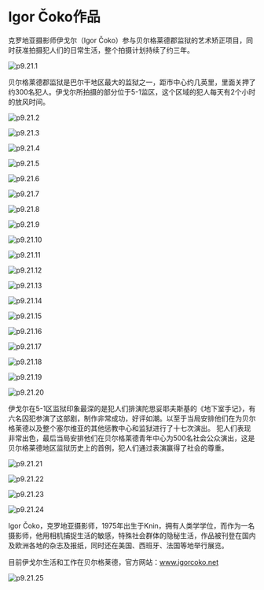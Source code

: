 # Igor Čoko作品

克罗地亚摄影师伊戈尔（Igor Čoko）参与贝尔格莱德郡监狱的艺术矫正项目，同时获准拍摄犯人们的日常生活，整个拍摄计划持续了约三年。

![p9.21.1](./images/9.21.1.jpg)

贝尔格莱德郡监狱是巴尔干地区最大的监狱之一，距市中心约几英里，里面关押了约300名犯人。伊戈尔所拍摄的部分位于5-1监区，这个区域的犯人每天有2个小时的放风时间。

![p9.21.2](./images/9.21.2.jpg)

![p9.21.3](./images/9.21.3.jpg)

![p9.21.4](./images/9.21.4.jpg)

![p9.21.5](./images/9.21.5.jpg)

![p9.21.6](./images/9.21.6.jpg)

![p9.21.7](./images/9.21.7.jpg)

![p9.21.8](./images/9.21.8.jpg)

![p9.21.9](./images/9.21.9.jpg)

![p9.21.10](./images/9.21.10.jpg)

![p9.21.11](./images/9.21.11.jpg)

![p9.21.12](./images/9.21.12.jpg)

![p9.21.13](./images/9.21.13.jpg)

![p9.21.14](./images/9.21.14.jpg)

![p9.21.15](./images/9.21.15.jpg)

![p9.21.16](./images/9.21.16.jpg)

![p9.21.17](./images/9.21.17.jpg)

![p9.21.18](./images/9.21.18.jpg)

![p9.21.19](./images/9.21.19.jpg)

![p9.21.20](./images/9.21.20.jpg)

伊戈尔在5-1区监狱印象最深的是犯人们排演陀思妥耶夫斯基的《地下室手记》，有六名囚犯参演了这部剧，制作非常成功，好评如潮。以至于当局安排他们在为贝尔格莱德以及整个塞尔维亚的其他惩教中心和监狱进行了十七次演出。
犯人们表现非常出色，最后当局安排他们在贝尔格莱德青年中心为500名社会公众演出，这是贝尔格莱德地区监狱历史上的首例，犯人们通过表演赢得了社会的尊重。

![p9.21.21](./images/9.21.21.jpg)

![p9.21.22](./images/9.21.22.jpg)

![p9.21.23](./images/9.21.23.jpg)

![p9.21.24](./images/9.21.24.jpg)

Igor Čoko，克罗地亚摄影师，1975年出生于Knin，拥有人类学学位，而作为一名摄影师，他用相机捕捉生活的敏感，特殊社会群体的隐秘生活，作品被刊登在国内及欧洲各地的杂志及报纸，同时还在美国、西班牙、法国等地举行展览。

目前伊戈尔生活和工作在贝尔格莱德，官方网站：www.igorcoko.net

![p9.21.25](./images/9.21.25.jpg)
